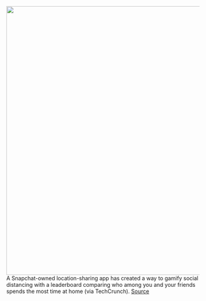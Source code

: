 <img src='https://cdn.vox-cdn.com/thumbor/1J7pu2rgS1Gp4qIahS3XdE8yTh0=/0x0:1122x1992/1200x800/filters:focal(474x310:652x488)/cdn.vox-cdn.com/uploads/chorus_image/image/66548552/ET5AHYJXsAcemwY.0.png' width='700px' /><br/>
A Snapchat-owned location-sharing app has created a way to gamify social distancing with a leaderboard comparing who among you and your friends spends the most time at home (via TechCrunch).
<a href='https://www.theverge.com/2020/3/24/21192741/snapchat-zenly-app-stay-at-home-leaderboard-coronavirus-social-distancing'> Source <a/>